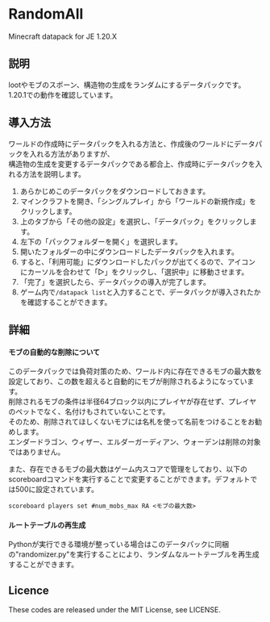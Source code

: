 # RandomAll
Minecraft datapack for JE 1.20.X  

## 説明
lootやモブのスポーン、構造物の生成をランダムにするデータパックです。
1.20.1での動作を確認しています。  

## 導入方法
ワールドの作成時にデータパックを入れる方法と、作成後のワールドにデータパックを入れる方法がありますが、  
構造物の生成を変更するデータパックである都合上、作成時にデータパックを入れる方法を説明します。   

1. あらかじめこのデータパックをダウンロードしておきます。
2. マインクラフトを開き、「シングルプレイ」から「ワールドの新規作成」をクリックします。
3. 上のタブから「その他の設定」を選択し、「データパック」をクリックします。
4. 左下の「パックフォルダーを開く」を選択します。
5. 開いたフォルダーの中にダウンロードしたデータパックを入れます。
6. すると、「利用可能」にダウンロードしたパックが出てくるので、アイコンにカーソルを合わせて「▷」をクリックし、「選択中」に移動させます。
7. 「完了」を選択したら、データパックの導入が完了します。
8. ゲーム内で`/datapack list`と入力することで、データパックが導入されたかを確認することができます。

## 詳細

#### モブの自動的な削除について
このデータパックでは負荷対策のため、ワールド内に存在できるモブの最大数を設定しており、この数を超えると自動的にモブが削除されるようになっています。  
削除されるモブの条件は半径64ブロック以内にプレイヤが存在せず、プレイヤのペットでなく、名付けもされていないことです。  
そのため、削除されてほしくないモブには名札を使って名前をつけることをお勧めします。  
エンダードラゴン、ウィザー、エルダーガーディアン、ウォーデンは削除の対象ではありません。  

また、存在できるモブの最大数はゲーム内スコアで管理をしており、以下のscoreboardコマンドを実行することで変更することができます。デフォルトでは500に設定されています。
```
scoreboard players set #num_mobs_max RA <モブの最大数>
```


#### ルートテーブルの再生成
Pythonが実行できる環境が整っている場合はこのデータパックに同梱の"randomizer.py"を実行することにより、ランダムなルートテーブルを再生成することができます。

## Licence
These codes are released under the MIT License, see LICENSE.

